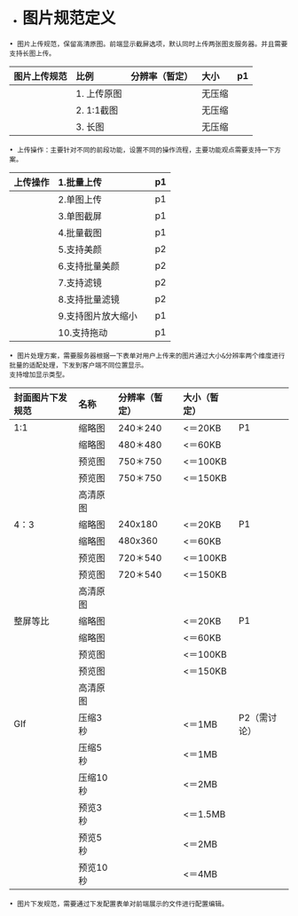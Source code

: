 * # 图片规范定义

```
• 图片上传规范，保留高清原图。前端显示截屏选项，默认同时上传两张图支服务器。并且需要支持长图上传。
```

| 图片上传规范 | 比例 | 分辨率（暂定） | 大小 | p1 |
| :--- | :--- | :--- | :--- | :--- |
|  | 1. 上传原图 |  | 无压缩 |  |
|  | 2. 1:1截图 |  | 无压缩 |  |
|  | 3. 长图 |  | 无压缩 |  |

```
• 上传操作：主要针对不同的前段功能，设置不同的操作流程，主要功能观点需要支持一下方案。
```

| 上传操作 | 1.批量上传 |  | p1 |
| :--- | :--- | :--- | :--- |
|  | 2.单图上传 |  | p1 |
|  | 3.单图截屏 |  | p1 |
|  | 4.批量截图 |  | p1 |
|  | 5.支持美颜 |  | p2 |
|  | 6.支持批量美颜 |  | p2 |
|  | 7.支持滤镜 |  | p2 |
|  | 8.支持批量滤镜 |  | p2 |
|  | 9.支持图片放大缩小 |  | p1 |
|  | 10.支持拖动 |  | p1 |

```
• 图片处理方案，需要服务器根据一下表单对用户上传来的图片通过大小&分辨率两个维度进行批量的适配处理，下发到客户端不同位置显示。
支持增加显示类型。
```

| 封面图片下发规范 | 名称 | 分辨率（暂定） | 大小（暂定） |  |
| :--- | :--- | :--- | :--- | :--- |
| 1:1 | 缩略图 | 240＊240 | &lt;＝20KB | P1 |
|  | 缩略图 | 480＊480 | &lt;＝60KB |  |
|  | 预览图 | 750＊750 | &lt;＝100KB |  |
|  | 预览图 | 750＊750 | &lt;＝150KB |  |
|  | 高清原图 |  |  |  |
| 4：3 | 缩略图 | 240x180 | &lt;＝20KB | P1 |
|  | 缩略图 | 480x360 | &lt;＝60KB |  |
|  | 预览图 | 720＊540 | &lt;＝100KB |  |
|  | 预览图 | 720＊540 | &lt;＝150KB |  |
|  | 高清原图 |  |  |  |
| 整屏等比 | 缩略图 |  | &lt;＝20KB | P1 |
|  | 缩略图 |  | &lt;＝60KB |  |
|  | 预览图 |  | &lt;＝100KB |  |
|  | 预览图 |  | &lt;＝150KB |  |
|  | 高清原图 |  |  |  |
| GIf | 压缩3秒 |  | &lt;＝1MB | P2（需讨论） |
|  | 压缩5秒 |  | &lt;＝1MB |  |
|  | 压缩10秒 |  | &lt;＝2MB |  |
|  | 预览3秒 |  | &lt;＝1.5MB |  |
|  | 预览5秒 |  | &lt;＝2MB |  |
|  | 预览10秒 |  | &lt;＝4MB |  |

```
• 图片下发规范，需要通过下发配置表单对前端展示的文件进行配置编辑。
```



